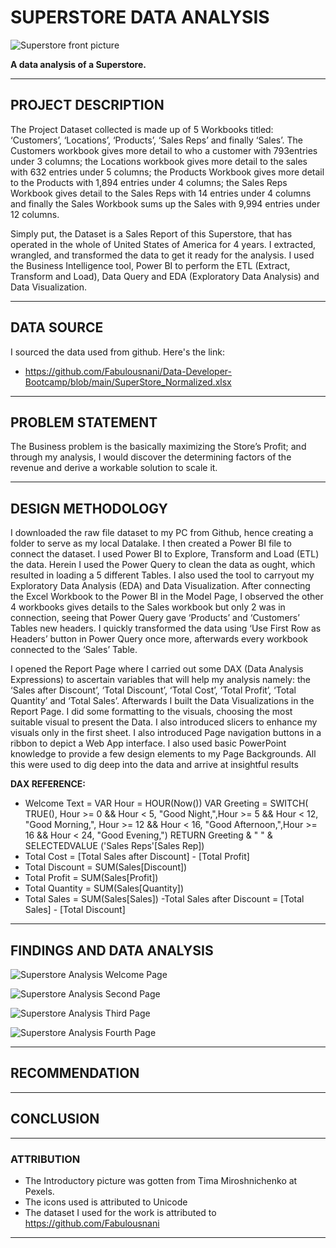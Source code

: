 # SUPERSTORE DATA ANALYSIS
![Superstore front picture](https://user-images.githubusercontent.com/78387629/185406525-a28f2914-2391-4fc9-a05f-99bf221d9e6b.png)

__A data analysis of a Superstore.__
___
## PROJECT DESCRIPTION
The Project Dataset collected is made up of 5 Workbooks titled: ‘Customers’, ‘Locations’, ‘Products’, ‘Sales Reps’ and finally ‘Sales’. The Customers workbook gives more detail to who a customer with 793entries under 3 columns; the Locations workbook gives more detail to the sales with 632 entries under 5 columns; the Products Workbook gives more detail to the Products with 1,894 entries under 4 columns; the Sales Reps Workbook gives detail to the Sales Reps with 14 entries under 4 columns and finally the Sales Workbook sums up the Sales with 9,994 entries under 12 columns.

Simply put, the Dataset is a Sales Report of this Superstore, that has operated in the whole of United States of America for 4 years.
I extracted, wrangled, and transformed the data to get it ready for the analysis. I used the Business Intelligence tool, Power BI to perform the ETL (Extract, Transform and Load), Data Query and EDA (Exploratory Data Analysis) and Data Visualization.
___
## DATA SOURCE
I sourced the data used from github. Here's the link:
- https://github.com/Fabulousnani/Data-Developer-Bootcamp/blob/main/SuperStore_Normalized.xlsx
___
## PROBLEM STATEMENT
The Business problem is the basically maximizing the Store’s Profit; and through my analysis, I would discover the determining factors of the revenue and derive a workable solution to scale it.
___
## DESIGN METHODOLOGY
I downloaded the raw file dataset to my PC from Github, hence creating a folder to serve as my local Datalake.
I then created a Power BI file to connect the dataset. I used Power BI to Explore, Transform and Load (ETL) the data. Herein I used the Power Query to clean the data as ought, which resulted in loading a 5 different Tables. I also used the tool to carryout my Exploratory Data Analysis (EDA) and Data Visualization.
After connecting the Excel Workbook to the Power BI in the Model Page, I observed the other 4 workbooks gives details to the Sales workbook but only 2 was in connection, seeing that Power Query gave ‘Products’ and ‘Customers’ Tables new headers. I quickly transformed the data using ‘Use First Row as Headers’ button in Power Query once more, afterwards every workbook connected to the ‘Sales’ Table.

I opened the Report Page where I carried out some DAX (Data Analysis Expressions) to ascertain variables that will help my analysis namely: the ‘Sales after Discount’, ‘Total Discount’, ‘Total Cost’, ‘Total Profit’, ‘Total Quantity’ and ‘Total Sales’. Afterwards I built the Data Visualizations in the Report Page. I did some formatting to the visuals, choosing the most suitable visual to present the Data. I also introduced slicers to enhance my visuals only in the first sheet. I also introduced Page navigation buttons in a ribbon to depict a Web App interface.
I also used basic PowerPoint knowledge to provide a few design elements to my Page Backgrounds.
All this were used to dig deep into the data and arrive at insightful results

__DAX REFERENCE:__
- Welcome Text = VAR Hour = HOUR(Now()) VAR Greeting = SWITCH( TRUE(),
Hour >= 0 && Hour < 5, "Good Night,",Hour >= 5 && Hour < 12, "Good Morning,", Hour >= 12 && Hour < 16, "Good Afternoon,",Hour >= 16 && Hour < 24, "Good Evening,") RETURN Greeting & " " & SELECTEDVALUE ('Sales Reps'[Sales Rep])
- Total Cost = [Total Sales after Discount] - [Total Profit]
- Total Discount = SUM(Sales[Discount])
- Total Profit = SUM(Sales[Profit])
- Total Quantity = SUM(Sales[Quantity])
- Total Sales = SUM(Sales[Sales])
-Total Sales after Discount = [Total Sales] - [Total Discount]

___
## FINDINGS AND DATA ANALYSIS
![Superstore Analysis Welcome Page](https://user-images.githubusercontent.com/78387629/186147511-0d9d44e0-79fe-41d7-b73a-54e7dd09290f.jpg)

![Superstore Analysis Second Page](https://user-images.githubusercontent.com/78387629/186147544-8dd361f6-bbb0-4653-be2d-7ce525809182.jpg)

![Superstore Analysis Third Page](https://user-images.githubusercontent.com/78387629/186147586-e940e314-4e8e-4ef3-a78d-c63d7d076baf.jpg)

![Superstore Analysis Fourth Page](https://user-images.githubusercontent.com/78387629/186147632-53c52c90-6d54-4e48-8a5f-1ed3bd6d0a38.jpg)

___
## RECOMMENDATION
___
## CONCLUSION
___
### ATTRIBUTION
- The Introductory picture was gotten from Tima Miroshnichenko at Pexels.
- The icons used is attributed to Unicode
- The dataset I used for the work is attributed to https://github.com/Fabulousnani
___
